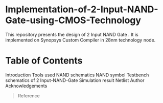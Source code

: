 # Implementation-of-2-Input-NAND-Gate-using-CMOS-Technology
This repository presents the design of 2 Input NAND Gate . It is implemented on Synopsys Custom Compiler in 28nm technology node.
# Table of Contents
Introduction
Tools used
NAND schematics
NAND symbol
Testbench schematics of 2 Input-NAND-Gate
Simulation result
Netlist
Author
Acknowledgements
>Reference
